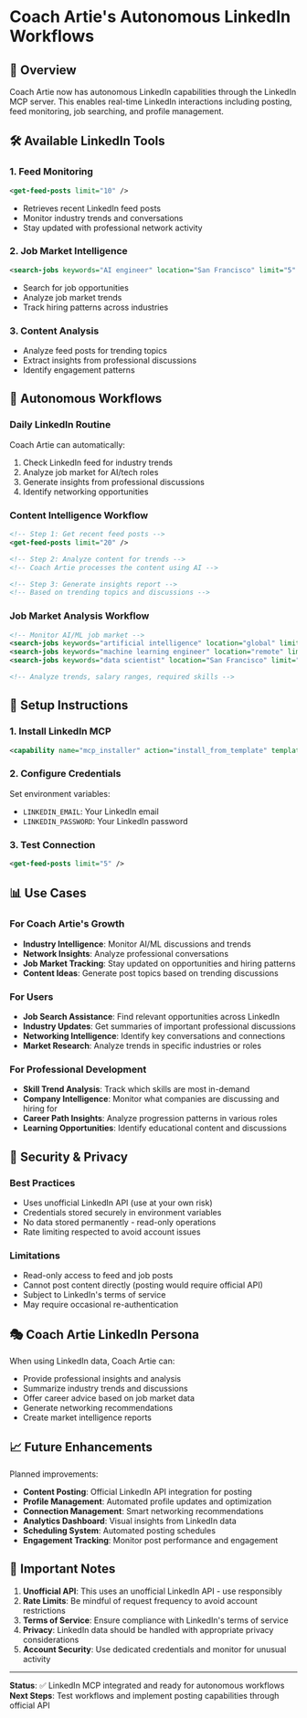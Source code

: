 # Coach Artie's Autonomous LinkedIn Workflows

## 🎯 Overview
Coach Artie now has autonomous LinkedIn capabilities through the LinkedIn MCP server. This enables real-time LinkedIn interactions including posting, feed monitoring, job searching, and profile management.

## 🛠️ Available LinkedIn Tools

### 1. Feed Monitoring
```xml
<get-feed-posts limit="10" />
```
- Retrieves recent LinkedIn feed posts
- Monitor industry trends and conversations
- Stay updated with professional network activity

### 2. Job Market Intelligence  
```xml
<search-jobs keywords="AI engineer" location="San Francisco" limit="5" />
```
- Search for job opportunities
- Analyze job market trends
- Track hiring patterns across industries

### 3. Content Analysis
- Analyze feed posts for trending topics
- Extract insights from professional discussions
- Identify engagement patterns

## 🚀 Autonomous Workflows

### Daily LinkedIn Routine
Coach Artie can automatically:
1. Check LinkedIn feed for industry trends
2. Analyze job market for AI/tech roles
3. Generate insights from professional discussions
4. Identify networking opportunities

### Content Intelligence Workflow
```xml
<!-- Step 1: Get recent feed posts -->
<get-feed-posts limit="20" />

<!-- Step 2: Analyze content for trends -->
<!-- Coach Artie processes the content using AI -->

<!-- Step 3: Generate insights report -->
<!-- Based on trending topics and discussions -->
```

### Job Market Analysis Workflow  
```xml
<!-- Monitor AI/ML job market -->
<search-jobs keywords="artificial intelligence" location="global" limit="50" />
<search-jobs keywords="machine learning engineer" location="remote" limit="30" />  
<search-jobs keywords="data scientist" location="San Francisco" limit="25" />

<!-- Analyze trends, salary ranges, required skills -->
```

## 🔧 Setup Instructions

### 1. Install LinkedIn MCP
```xml
<capability name="mcp_installer" action="install_from_template" template="linkedin" />
```

### 2. Configure Credentials
Set environment variables:
- `LINKEDIN_EMAIL`: Your LinkedIn email
- `LINKEDIN_PASSWORD`: Your LinkedIn password

### 3. Test Connection
```xml
<get-feed-posts limit="5" />
```

## 📊 Use Cases

### For Coach Artie's Growth
- **Industry Intelligence**: Monitor AI/ML discussions and trends
- **Network Insights**: Analyze professional conversations  
- **Job Market Tracking**: Stay updated on opportunities and hiring patterns
- **Content Ideas**: Generate post topics based on trending discussions

### For Users
- **Job Search Assistance**: Find relevant opportunities across LinkedIn
- **Industry Updates**: Get summaries of important professional discussions
- **Networking Intelligence**: Identify key conversations and connections
- **Market Research**: Analyze trends in specific industries or roles

### For Professional Development
- **Skill Trend Analysis**: Track which skills are most in-demand
- **Company Intelligence**: Monitor what companies are discussing and hiring for
- **Career Path Insights**: Analyze progression patterns in various roles
- **Learning Opportunities**: Identify educational content and discussions

## 🔐 Security & Privacy

### Best Practices
- Uses unofficial LinkedIn API (use at your own risk)
- Credentials stored securely in environment variables
- No data stored permanently - read-only operations
- Rate limiting respected to avoid account issues

### Limitations
- Read-only access to feed and job posts
- Cannot post content directly (posting would require official API)
- Subject to LinkedIn's terms of service
- May require occasional re-authentication

## 🎭 Coach Artie LinkedIn Persona

When using LinkedIn data, Coach Artie can:
- Provide professional insights and analysis
- Summarize industry trends and discussions
- Offer career advice based on job market data
- Generate networking recommendations
- Create market intelligence reports

## 📈 Future Enhancements

Planned improvements:
- **Content Posting**: Official LinkedIn API integration for posting
- **Profile Management**: Automated profile updates and optimization
- **Connection Management**: Smart networking recommendations
- **Analytics Dashboard**: Visual insights from LinkedIn data
- **Scheduling System**: Automated posting schedules
- **Engagement Tracking**: Monitor post performance and engagement

## 🚨 Important Notes

1. **Unofficial API**: This uses an unofficial LinkedIn API - use responsibly
2. **Rate Limits**: Be mindful of request frequency to avoid account restrictions
3. **Terms of Service**: Ensure compliance with LinkedIn's terms of service
4. **Privacy**: LinkedIn data should be handled with appropriate privacy considerations
5. **Account Security**: Use dedicated credentials and monitor for unusual activity

---

**Status**: ✅ LinkedIn MCP integrated and ready for autonomous workflows
**Next Steps**: Test workflows and implement posting capabilities through official API